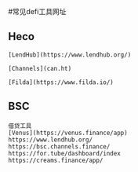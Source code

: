 #常见defi工具网址

## Heco
```
[LendHub](https://www.lendhub.org/)

[Channels](can.ht)

[Filda](https://www.filda.io/)
```

## BSC
```
借贷工具
[Venus](https://venus.finance/app)
https://www.lendhub.org/
https://bsc.channels.finance/
https://for.tube/dashboard/index
https://creams.finance/app/

```

